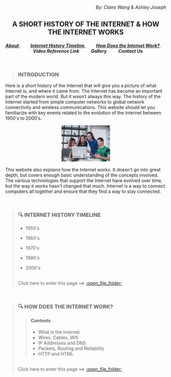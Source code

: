 ###### <p align="right">  By: Claire Wang & Ashley Joseph</p>

## <p align="center"> **A SHORT HISTORY OF THE INTERNET & HOW THE INTERNET WORKS** </p> 

##### <p align="center"> <a href="https://github.com/clairenjit369/IS601_HW02_part01.git"> **About** </a>  &nbsp; &nbsp; &nbsp; &nbsp; &nbsp; <a href="https://github.com/clairenjit369/IS601_HW02_part02.git"> **Internet History Timeline** </a>  &nbsp; &nbsp; &nbsp; &nbsp; &nbsp; <a href="https://github.com/clairenjit369/IS601_HW02_part03.git"> **How Does the Internet Work?** </a> &nbsp; &nbsp; &nbsp; &nbsp; &nbsp; **Video Reference Link**  &nbsp; &nbsp; &nbsp; &nbsp; &nbsp; **Gallery** &nbsp; &nbsp; &nbsp; &nbsp; &nbsp; **Contact Us** </p> <br> 

> ### **INTRODUCTION**

Here is a short history of the Internet that will give you a  picture of what Internet is, and where it came from. The Internet has become an important part of the modern world. But it wasn’t always this way. The history of the Internet started from simple computer networks to global network connectivity and wireless communications. This website should let you familiarize with key events related to the evolution of the Internet between 1950's to 2000's.

<p align="center">
  <img width="30%" height="30%" src="https://github.com/clairenjit369/IS601_HW02/blob/main/mimi-thian-vdXMSiX-n6M-unsplash.jpg">
</p>

This website also explains how the Internet works. It doesn't go into great depth, but covers enough basic understanding of the concepts involved. The various technologies that support the Internet have evolved over time, but the way it works hasn't changed that much. Internet is a way to connect computers all together and ensure that they find a way to stay connected.

<br>

> ### :mag: **INTERNET HISTORY TIMELINE**
>
>- 1950's
>
>- 1960's
>
>- 1970's
>
>- 1990's
>
>- 2000's
> <br>
> Click here to enter this page ==> <a href="https://github.com/clairenjit369/IS601_HW02_part02.git"> :open_file_folder: </a>
<br>


> ### :mag: **HOW DOES THE INTERNET WORK?**
>
>> #### **Contents**
>>- What is the Internet
>>- Wires, Cables, Wifi 
>>- IP Addresses and DNS 
>>- Packets, Routing and Reliability 
>>- HTTP and HTML 
> <br>
> Click here to enter this page ==> <a href="https://github.com/clairenjit369/IS601_HW02_part03.git"> :open_file_folder: </a>
